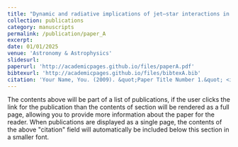 ```yaml
---
title: "Dynamic and radiative implications of jet–star interactions in AGN jets "
collection: publications
category: manuscripts
permalink: /publication/paper_A
excerpt: 
date: 01/01/2025
venue: 'Astronomy & Astrophysics'
slidesurl: 
paperurl: 'http://academicpages.github.io/files/paperA.pdf'
bibtexurl: 'http://academicpages.github.io/files/bibtexA.bib'
citation: 'Your Name, You. (2009). &quot;Paper Title Number 1.&quot; <i>Journal 1</i>. 1(1).'
---
```

The contents above will be part of a list of publications, if the user clicks the link for the publication than the contents of section will be rendered as a full page, allowing you to provide more information about the paper for the reader. When publications are displayed as a single page, the contents of the above "citation" field will automatically be included below this section in a smaller font.
